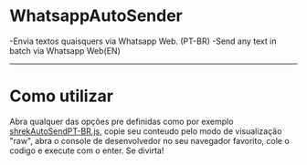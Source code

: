 # WhatsappAutoSender
-Envia textos quaisquers via Whatsapp Web. (PT-BR)
-Send any text in batch via Whatsapp Web(EN)

---

# Como utilizar 
Abra qualquer das opções pre definidas como por exemplo [shrekAutoSendPT-BR.js](https://github.com/rafaelspereira1/WhatsappAutoSender/shrekAutoSendPT-BR.js), copie seu conteudo pelo modo de visualização "raw", abra o console de desenvolvedor no seu navegador favorito, cole o codigo e execute com o enter.
Se divirta!

